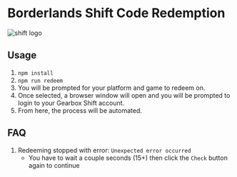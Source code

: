 # Borderlands Shift Code Redemption

![shift logo](https://shift.gearboxsoftware.com/assets/logo-91afdafa421f05688bd3a7adcdbe96e3a4d94a45bf8c246dd9c1935f6b500582.svg "Shift Logo")


## Usage

1. `npm install`
1. `npm run redeem`
1. You will be prompted for your platform and game to redeem on.
1. Once selected, a browser window will open and you will be prompted to login to your Gearbox Shift account.
1. From here, the process will be automated.

## FAQ

1. Redeeming stopped with error: `Unexpected error occurred`
    - You have to wait a couple seconds (15+) then click the `Check` button again to continue
